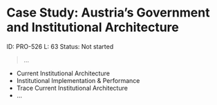 # Case Study: Austria’s Government and Institutional Architecture

ID: PRO-526
L: 63
Status: Not started

> …
> 

- Current Institutional Architecture
- Institutional Implementation & Performance
- Trace Current Institutional Architecture
- …